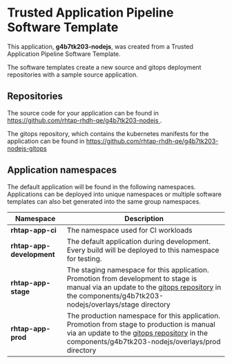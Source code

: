 # Trusted Application Pipeline Software Template

This application, **g4b7tk203-nodejs**, was created from a Trusted Application Pipeline Software Template.

The software templates create a new source and gitops deployment repositories with a sample source application. 

## Repositories

The source code for your application can be found in [https://github.com/rhtap-rhdh-qe/g4b7tk203-nodejs ](https://github.com/rhtap-rhdh-qe/g4b7tk203-nodejs ).
 
The gitops repository, which contains the kubernetes manifests for the application can be found in 
[https://github.com/rhtap-rhdh-qe/g4b7tk203-nodejs-gitops ](https://github.com/rhtap-rhdh-qe/g4b7tk203-nodejs-gitops ) 

## Application namespaces 

The default application will be found in the following namespaces. Applications can be deployed into unique namespaces or multiple software templates can also bet generated into the same group namespaces.  

|  Namespace   |  Description   |  
| -------- | -------- |
| **rhtap-app-ci** | The namespace used for CI workloads |
| **rhtap-app-development** | The default application during development. Every build will be deployed to this namespace for testing. |
| **rhtap-app-stage** | The staging namespace for this application. Promotion from development to stage is manual via an update to the [gitops repository](https://github.com/rhtap-rhdh-qe/g4b7tk203-nodejs-gitops ) in the components/g4b7tk203-nodejs/overlays/stage directory |
| **rhtap-app-prod** | The production namespace for this application. Promotion from stage to production is manual via an update to the [gitops repository](https://github.com/rhtap-rhdh-qe/g4b7tk203-nodejs-gitops ) in the components/g4b7tk203-nodejs/overlays/prod directory |